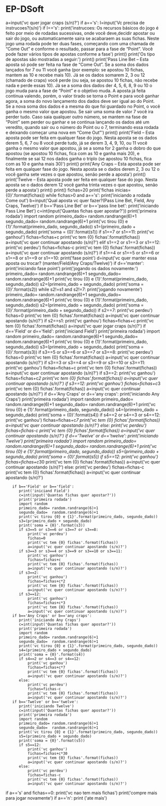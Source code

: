 # EP-DSoft
a=input('vc quer jogar craps (s/n)?')
if a=='s':
   I=input('Vc precisa de instrucoes?(s/n)')
   if I=='s':
       print('instrucoes: Os recursos básicos do jogo é feito por meio de rodadas sucessivas, onde você deve,decidir apostar ou sair do jogo, ou automaticamente saira se acabaraem as suas fichas. Neste jogo uma rodada pode ter duas fases, começando com uma chamada de “Come Out” e conforme o resultado, passar para a fase de “Point”. Você pode fazer vários tipos de apostas conforme a fase')
       print()
       print('Os tipo de apostas são mostradas a seguir:')
       print()
       print('Pass Line Bet – Esta aposta só pode ser feita na fase de “Come Out”. Se a soma dos dados lançados for 7 ou 11 você ganha (por exemplo: se apostou 10 fichas, mantem as 10 e recebe mais 10). Já se os dados somarem 2, 3 ou 12 (chamado de craps) você perde (ou seja, se apostou 10 fichas, não recebe nada e perde essas 10). Já se a soma dos dados der 4, 5, 6, 8, 9 ou 10 o jogo muda para a fase de “Point” e o objetivo muda. A aposta já feita continua valendo, porém, o valor tirado se torna o Point e para você ganhar agora, a soma do novo lançamento dos dados deve ser igual ao do Point. Se a nova soma dos dados é a mesma do que foi guardado no Point, o você ganha o mesmo valor que apostou. Se sair uma soma de valor 7 você ira perder tudo. Caso saia qualquer outro número, se mantem na fase de “Point” sem perder ou ganhar e se continua lançando os dados até um veredito, quando sair ou o número do Point ou o 7, terminando essa rodada e deixando começar uma nova em “Come Out”')
       print()
       print('Field – Esta aposta pode ser feita em qualquer fase do jogo. Nesta aposta se os dados derem 5, 6, 7 ou 8 você perde tudo, já se derem 3, 4, 9, 10, ou 11 você ganha o mesmo valor que apostou, já se a soma for 2 ganha o dobro do que apostou (se apostou 10 fichas, fica com as 10 e ganha mais 20), e finalmente se sai 12 nos dados ganha o triplo (se apostou 10 fichas, fica com as 10 e ganha mais 30)')
       print()
       print('Any Craps – Esta aposta pode ser feita em qualquer fase do jogo. Nesta aposta se o dados derem 2, 3 ou 12 o você ganha sete vezes o que apostou, senão perde a aposta')
       print()
       print('Twelve – Esta aposta pode ser feita em qualquer fase do jogo. Nesta aposta se o dados derem 12 você ganha trinta vezes o que apostou, senão perde a aposta')
       print()
       print()
   fichas=20
   print('fichas inicias={0}'.format(fichas))
   while fichas>0 and a=='s':
       print('iniciando a rodada Come out')
       b=input('Qual aposta vc quer fazer?(Pass Line Bet, Field, Any Craps, Twelve)')
       if b=='Pass Line Bet' or b=='pass line bet':
          print('iniciando Pass Line Bet')
          c=int(input('Quantas fichas quer apostar?'))
          print('primeira rodada')
          import random
          primeiro_dado= random.randrange(6)+1 
          segundo_dado=  random.randrange(6)+1
          print('vc tirou {0} e {1}'.format(primeiro_dado, segundo_dado))
          s1=(primeiro_dado + segundo_dado)
          print('soma = {0}'.format(s1))
          if s1==7 or s1==11:
              print('vc ganhou!')
              fichas=fichas+c
              print('vc tem {0} fichas'.format(fichas))
              a=input('vc quer continuar apostando (s/n)?')
          elif s1==2 or s1==3 or s1==12:
              print('vc perdeu')
              fichas=fichas-c
              print('vc tem {0} fichas'.format(fichas))
              a=input('vc quer continuar apostando (s/n)?')
          if s1==4 or s1==5 or s1==6 or s1==8 or s1==9 or s1==10:
              print('fase point')
              d=input('vc quer manter essa aposta ou trocar? (manter/Field/Any Craps/Twelve)')
              if d=='manter':
                  print('iniciando fase point')
                  print('jogando os dados novamente:')
                  primeiro_dado= random.randrange(6)+1 
                  segundo_dado=  random.randrange(6)+1
                  print('vc tirou {0} e {1}'.format(primeiro_dado, segundo_dado))
                  s2=(primeiro_dado + segundo_dado)
                  print('soma = {0}'.format(s2))
                  while s2!=s1 and s2!=7:
                      print('jogando novamente')
                      primeiro_dado= random.randrange(6)+1 
                      segundo_dado=  random.randrange(6)+1
                      print('vc tirou {0} e {1}'.format(primeiro_dado, segundo_dado))
                      s2=(primeiro_dado + segundo_dado)
                      print('soma = {0}'.format(primeiro_dado + segundo_dado))
                  if s2==7:
                      print('vc perdeu')
                      fichas=0
                      print('vc tem {0} fichas'.format(fichas))
                      a=input('vc quer continuar apostando (s/n)?')
                  if s2==s1:
                      print('vc ganhou')
                      fichas=fichas+c
                      print('vc tem {0} fichas'.format(fichas))
                      a=input('vc quer jogar craps (s/n)?')
              if d=='Field' or d=='field':
                  print('iniciand Field')
                  print('primeira rodada')
                  import random
                  primeiro_dado= random.randrange(6)+1 
                  segundo_dado=  random.randrange(6)+1
                  print('vc tirou {0} e {1}'.format(primeiro_dado, segundo_dado))
                  s3=(primeiro_dado + segundo_dado)
                  print('soma = {0}'.format(s3))
                  if s3==5 or s3==6 or s3==7 or s3==8:
                      print('vc perdeu')
                      fichas=0
                      print('vc tem {0} fichas'.format(fichas))
                      a=input('vc quer continuar apostando (s/n)?')
                  if s3==3 or s3==4 or s3==9 or s3==10 or s3==11:
                      print('vc ganhou')
                      fichas=fichas+c
                      print('vc tem {0} fichas'.format(fichas))
                      a=input('vc quer continuar apostando (s/n)?')
                  if s3==2:
                      print('vc ganhou')
                      fichas=fichas+c*2
                      print('vc tem {0} fichas'.format(fichas))
                      a=input('vc quer continuar apostando (s/n)?')
                  if s3==12:
                      print('vc ganhou')
                      fichas=fichas+c*3
                      print('vc tem {0} fichas'.format(fichas))
                      a=input('vc quer continuar apostando (s/n)?')
              if d=='Any Craps' or d=='any craps':
                  print('iniciando Any Craps')
                  print('primeira rodada')
                  import random
                  primeiro_dado= random.randrange(6)+1 
                  segundo_dado=  random.randrange(6)+1
                  print('vc tirou {0} e {1}'.format(primeiro_dado, segundo_dado))
                  s4=(primeiro_dado + segundo_dado)
                  print('soma = {0}'.format(s4))
                  if s4==2 or s4==3 or s4==12:
                      print('vc ganhou')
                      fichas=fichas+c*7
                      print('vc tem {0} fichas'.format(fichas))
                      a=input('vc quer continuar apostando (s/n)?')
                  else:
                      print('vc perdeu')
                      fichas=fichas-c
                      print('vc tem {0} fichas'.format(fichas))
                      a=input('vc quer continuar apostando (s/n)?')
              if d=='Twelve' or d=='twelve':
                  print('iniciando Twelve')
                  print('primeira rodada')
                  import random
                  primeiro_dado= random.randrange(6)+1 
                  segundo_dado=  random.randrange(6)+1
                  print('vc tirou {0} e {1}'.format(primeiro_dado, segundo_dado))
                  s5=(primeiro_dado + segundo_dado)
                  print('soma = {0}'.format(s5))
                  if s5==12:
                      print('vc ganhou')
                      fichas=fichas+c*30
                      print('vc tem {0} fichas'.format(fichas))
                      a=input('vc quer continuar apostando (s/n)?')
                  else:
                      print('vc perdeu')
                      fichas=fichas-c
                      print('vc tem {0} fichas'.format(fichas))
                      a=input('vc quer continuar apostando (s/n)?')
                      
       if b=='Field' or b=='field':
          print('iniciand Field')
          c=int(input('Quantas fichas quer apostar?'))
          print('primeira rodada')
          import random
          primeiro_dado= random.randrange(6)+1 
          segundo_dado=  random.randrange(6)+1
          print('vc tirou {0} e {1}'.format(primeiro_dado, segundo_dado))
          s3=(primeiro_dado + segundo_dado)
          print('soma = {0}'.format(s3))
          if s3==5 or s3==6 or s3==7 or s3==8:
              print('vc perdeu')
              fichas=0
              print('vc tem {0} fichas'.format(fichas))
              a=input('vc quer continuar apostando (s/n)?')
          if s3==3 or s3==4 or s3==9 or s3==10 or s3==11:
              print('vc ganhou')
              fichas=fichas+c
              print('vc tem {0} fichas'.format(fichas))
              a=input('vc quer continuar apostando (s/n)?')
          if s3==2:
              print('vc ganhou')
              fichas=fichas+c*2
              print('vc tem {0} fichas'.format(fichas))
              a=input('vc quer continuar apostando (s/n)?')
          if s3==12:
              print('vc ganhou')
              fichas=fichas+c*3
              print('vc tem {0} fichas'.format(fichas))
              a=input('vc quer continuar apostando (s/n)?')
       if b=='Any Craps' or b=='any craps':
          print('iniciando Any Craps')
          c=int(input('Quantas fichas quer apostar?'))
          print('primeira rodada')
          import random
          primeiro_dado= random.randrange(6)+1 
          segundo_dado=  random.randrange(6)+1
          print('vc tirou {0} e {1}'.format(primeiro_dado, segundo_dado))
          s4=(primeiro_dado + segundo_dado)
          print('soma = {0}'.format(s4))
          if s4==2 or s4==3 or s4==12:
              print('vc ganhou')
              fichas=fichas+c*7
              print('vc tem {0} fichas'.format(fichas))
              a=input('vc quer continuar apostando (s/n)?')
          else:
              print('vc perdeu')
              fichas=fichas-c
              print('vc tem {0} fichas'.format(fichas))
              a=input('vc quer continuar apostando (s/n)?')
       if b=='Twelve' or b=='twelve':
          print('iniciando Twelve')
          c=int(input('Quantas fichas quer apostar?'))
          print('primeira rodada')
          import random
          primeiro_dado= random.randrange(6)+1 
          segundo_dado=  random.randrange(6)+1
          print('vc tirou {0} e {1}'.format(primeiro_dado, segundo_dado))
          s5=(primeiro_dado + segundo_dado)
          print('soma = {0}'.format(s5))
          if s5==12:
              print('vc ganhou')
              fichas=fichas+c*30
              print('vc tem {0} fichas'.format(fichas))
              a=input('vc quer continuar apostando (s/n)?')
          else:
              print('vc perdeu')
              fichas=fichas-c
              print('vc tem {0} fichas'.format(fichas))
              a=input('vc quer continuar apostando (s/n)?')
   if a=='s' and fichas==0:
      print('vc nao tem mais fichas')
      print('compre mais para jogar novamente')
if a=='n':
    print ('ate mais')
